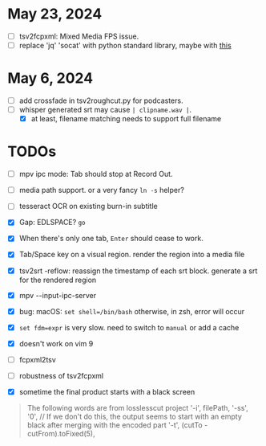 # May 23, 2024
 - [ ] tsv2fcpxml: Mixed Media FPS issue.
 - [ ] replace 'jq' 'socat' with python standard library, maybe with [this](https://github.com/iwalton3/python-mpv-jsonipc)

# May 6, 2024
 - [ ] add crossfade in tsv2roughcut.py for podcasters.
 - [ ] whisper generated srt may cause `| clipname.wav |`. 
   - [X] at least, filename matching needs to support full filename

# TODOs

 - [ ] mpv ipc mode: Tab should stop at Record Out.
 - [ ] media path support. or a very fancy `ln -s` helper?
 - [ ] tesseract OCR on existing burn-in subtitle
 - [X] Gap: EDLSPACE?  `go`
 - [X] When there's only one tab, `Enter` should cease to work. 
 - [X] Tab/Space key on a visual region. render the region into a media file
 - [X] tsv2srt -reflow: reassign the timestamp of each srt block. generate a srt for the rendered region
 - [X] mpv --input-ipc-server 
 - [X] bug: macOS: `set shell=/bin/bash` otherwise, in zsh, error will occur
 - [X] `set fdm=expr` is very slow. need to switch to `manual` or add a cache
 - [X] doesn't work on vim 9
 - [ ] fcpxml2tsv
 - [ ] robustness of tsv2fcpxml

 - [X] sometime the final product starts with a black screen

>  The following words are from losslesscut project
>  '-i', filePath,
> '-ss', '0', // If we don't do this, the output seems to start with an empty black after merging with the encoded part
>  '-t', (cutTo - cutFrom).toFixed(5),


